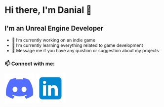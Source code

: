 # Hi there, I'm Danial 👋

## I'm an Unreal Engine Developer

- 🔭 I’m currently working on an indie game
- 🌱 I’m currently learning everything related to game development
- 💬 Message me if you have any quistion or suggestion about my projects

### 📫 Connect with me:
[![Discord](./Images/Discord.svg)](https://discord.com/users/810853382193545227)
[![LinkedIn](./Images/LinkedIn.svg)](https://linkedin.com/in/danialkamali)
